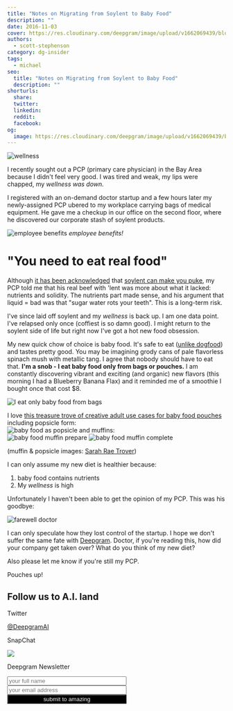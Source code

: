 ```yaml
---
title: "Notes on Migrating from Soylent to Baby Food"
description: ""
date: 2016-11-03
cover: https://res.cloudinary.com/deepgram/image/upload/v1662069439/blog/why-i-gave-up-soylent-for-baby-food/placeholder-post-image%402x.jpg
authors:
  - scott-stephenson
category: dg-insider
tags:
  - michael
seo:
  title: "Notes on Migrating from Soylent to Baby Food"
  description: ""
shorturls:
  share: 
  twitter: 
  linkedin: 
  reddit: 
  facebook: 
og:
  image: https://res.cloudinary.com/deepgram/image/upload/v1662069439/blog/why-i-gave-up-soylent-for-baby-food/placeholder-post-image%402x.jpg
---
```


![wellness](https://res.cloudinary.com/deepgram/image/upload/v1661725758/blog/why-i-gave-up-soylent-for-baby-food/WellnessWordel.jpg)

I recently sought out a PCP (primary care physician) in the Bay Area because I didn't feel very good. I was tired and weak, my lips were chapped, my _wellness was down._

I registered with an on-demand doctor startup and a few hours later my newly-assigned PCP ubered to my workplace carrying bags of medical equipment. He gave me a checkup in our office on the second floor, where he discovered our corporate stash of soylent products.

![employee benefits](https://res.cloudinary.com/deepgram/image/upload/v1661725759/blog/why-i-gave-up-soylent-for-baby-food/IMG_3952-2.jpg) _employee benefits!_

# "You need to eat real food"

Although [it has been acknowledged](http://www.nytimes.com/2016/10/29/technology/soylent-says-it-will-remake-2-of-its-meal-replacers-after-customers-became-ill.html) that [soylent can make you puke](http://www.theverge.com/2016/10/28/13462882/soylent-halts-powder-bar-shipments-making-people-sick), my PCP told me that his real beef with 'lent was more about what it lacked: nutrients and solidity. The nutrients part made sense, and his argument that liquid = bad was that "sugar water rots your teeth". This is a long-term risk.

I've since laid off soylent and my _wellness_ is back up. I am one data point. I've relapsed only once (coffiest is so damn good). I might return to the soylent side of life but right now I've got a hot new food obsession.

My new quick chow of choice is baby food. It's safe to eat ([unlike dogfood](http://www.livescience.com/32195-what-happens-if-you-eat-dog-food.html)) and tastes pretty good. You may be imagining grody cans of pale flavorless spinach mush with metallic tang. I agree that nobody should have to eat that. **I'm a snob - I eat baby food only from bags or pouches.** I am constantly discovering vibrant and exciting (and organic) new flavors (this morning I had a Blueberry Banana Flax) and it reminded me of a smoothie I bought once that cost $8.

![I eat only baby food from bags](https://res.cloudinary.com/deepgram/image/upload/v1661725760/blog/why-i-gave-up-soylent-for-baby-food/Screen-Shot-2016-11-02-at-1.14.32-PM.png)

I love [this treasure trove of creative adult use cases for baby food pouches](http://www.apartmenttherapy.com/5-ways-to-use-food-in-a-pouch-161491) including popsicle form:  
![baby food as popsicle](https://res.cloudinary.com/deepgram/image/upload/v1661725761/blog/why-i-gave-up-soylent-for-baby-food/1dc39fc2c9307e8ef8f16c9ccdba4c3f21c0e4cd.jpg) and muffins:  
![baby food muffin prepare](https://res.cloudinary.com/deepgram/image/upload/v1661725762/blog/why-i-gave-up-soylent-for-baby-food/d950eb9009f7e69f91a74b45a53a73d81aa1874c.jpg) ![baby food muffin complete](https://res.cloudinary.com/deepgram/image/upload/v1661725763/blog/why-i-gave-up-soylent-for-baby-food/567a89d6968149f6895afb869fbd8aeaeb0fdb35.jpg)

(muffin & popsicle images: [Sarah Rae Trover](http://www.ohdeedoh.com/ohdeedoh/author/sarahrae))

I can only assume my new diet is healthier because:

1.  baby food contains nutrients
2.  My _wellness_ is high

Unfortunately I haven't been able to get the opinion of my PCP. This was his goodbye:

![farewell doctor](https://res.cloudinary.com/deepgram/image/upload/v1661725763/blog/why-i-gave-up-soylent-for-baby-food/Screen-Shot-2016-11-02-at-1.28.33-PM.png)

I can only speculate how they lost control of the startup. I hope we don't suffer the same fate with [Deepgram](https://www.deepgram.com/). Doctor, if you're reading this, how did your company get taken over? What do you think of my new diet?

Also please let me know if you're still my PCP.

Pouches up!

## Follow us to A.I. land



Twitter

[@DeepgramAI](https://twitter.com/DeepgramAI)

SnapChat

![](https://res.cloudinary.com/deepgram/image/upload/v1661725714/blog/why-i-gave-up-soylent-for-baby-food/Screen-Shot-2016-11-02-at-4.16.43-PM.png)



Deepgram Newsletter

<input class="newsletter-signup-input-name" type="text" placeholder="your full name" style="width:275px;">  
<input class="newsletter-signup-input" type="text" placeholder="your email address" style="width:275px;">  
<button class="newsletter-signup-btn" style="color:white;background-color:black;width:275px;">submit to amazing</button>





<script>$('.newsletter-signup-btn').click(function(event){ $.post( 'https://www.deepgram.com/newsletter_signup', JSON.stringify({ 'from_url': window.location.href, 'email': $('.newsletter-signup-input').val(), 'name': $('.newsletter-signup-input-name').val() }), function(response){ $('.newsletter-signup-btn').html('thanks, sign up your friends!'); $('.newsletter-signup-input-name').val(""); $('.newsletter-signup-input').val(""); } ); }); $('.newsletter-signup-input').keyup(function(event){ if(e.keyCode == 13){ $('.newsletter-signup-btn').click(); } });</script>
